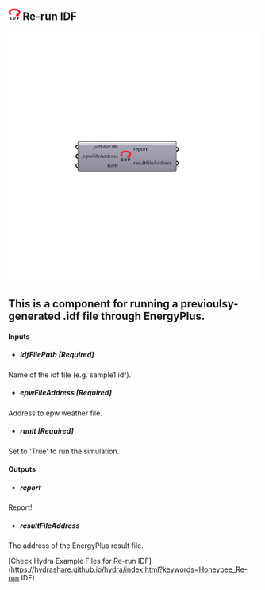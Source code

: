 ## ![](../../images/icons/Re-run_IDF.png) Re-run IDF

![](../../images/components/Re-run_IDF.png)

This is a component for running a previoulsy-generated .idf file through EnergyPlus.
 -
 

#### Inputs
* ##### idfFilePath [Required]
Name of the idf file (e.g. sample1.idf).
* ##### epwFileAddress [Required]
Address to epw weather file.
* ##### runIt [Required]
Set to 'True' to run the simulation.

#### Outputs
* ##### report
Report!
* ##### resultFileAddress
The address of the EnergyPlus result file.


[Check Hydra Example Files for Re-run IDF](https://hydrashare.github.io/hydra/index.html?keywords=Honeybee_Re-run IDF)